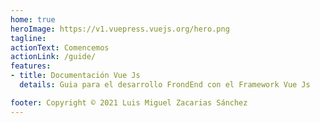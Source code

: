 ```yaml
---
home: true
heroImage: https://v1.vuepress.vuejs.org/hero.png
tagline: 
actionText: Comencemos
actionLink: /guide/
features:
- title: Documentación Vue Js
  details: Guia para el desarrollo FrondEnd con el Framework Vue Js

footer: Copyright © 2021 Luis Miguel Zacarias Sánchez
---
```

